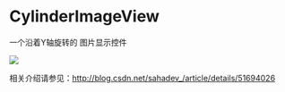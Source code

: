 # CylinderImageView
一个沿着Y轴旋转的 图片显示控件

![](http://7xuwb4.com1.z0.glb.clouddn.com/device-2016-06-16-191124.mp4_1466075574.gif)

相关介绍请参见：http://blog.csdn.net/sahadev_/article/details/51694026
